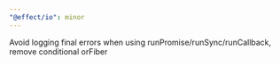```yaml
---
"@effect/io": minor
---
```


Avoid logging final errors when using runPromise/runSync/runCallback, remove conditional orFiber
